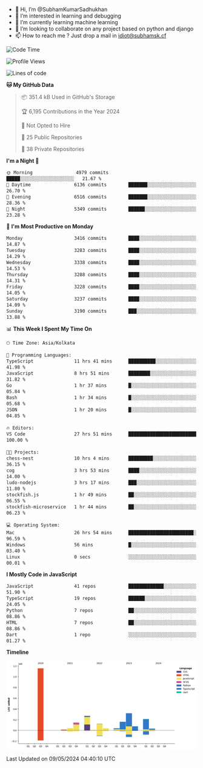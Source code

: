 - 👋 Hi, I’m @SubhamKumarSadhukhan
- 👀 I’m interested in learning and debugging
- 🌱 I’m currently learning machine learning
- 💞️ I’m looking to collaborate on any project based on python and django
- 📫 How to reach me ?
      Just drop a mail in idiot@subhamsk.cf

<!---
SubhamKumarSadhukhan/SubhamKumarSadhukhan is a ✨ special ✨ repository because its `README.md` (this file) appears on your GitHub profile.
You can click the Preview link to take a look at your changes.
--->


<!--START_SECTION:waka-->
![Code Time](http://img.shields.io/badge/Code%20Time-2%2C171%20hrs%2037%20mins-blue)

![Profile Views](http://img.shields.io/badge/Profile%20Views-1-blue)

![Lines of code](https://img.shields.io/badge/From%20Hello%20World%20I%27ve%20Written-2.6%20million%20lines%20of%20code-blue)

**🐱 My GitHub Data** 

> 📦 351.4 kB Used in GitHub's Storage 
 > 
> 🏆 6,195 Contributions in the Year 2024
 > 
> 🚫 Not Opted to Hire
 > 
> 📜 25 Public Repositories 
 > 
> 🔑 38 Private Repositories 
 > 
**I'm a Night 🦉** 

```text
🌞 Morning                4979 commits        █████░░░░░░░░░░░░░░░░░░░░   21.67 % 
🌆 Daytime                6136 commits        ███████░░░░░░░░░░░░░░░░░░   26.70 % 
🌃 Evening                6516 commits        ███████░░░░░░░░░░░░░░░░░░   28.36 % 
🌙 Night                  5349 commits        ██████░░░░░░░░░░░░░░░░░░░   23.28 % 
```
📅 **I'm Most Productive on Monday** 

```text
Monday                   3416 commits        ████░░░░░░░░░░░░░░░░░░░░░   14.87 % 
Tuesday                  3283 commits        ████░░░░░░░░░░░░░░░░░░░░░   14.29 % 
Wednesday                3338 commits        ████░░░░░░░░░░░░░░░░░░░░░   14.53 % 
Thursday                 3288 commits        ████░░░░░░░░░░░░░░░░░░░░░   14.31 % 
Friday                   3228 commits        ████░░░░░░░░░░░░░░░░░░░░░   14.05 % 
Saturday                 3237 commits        ████░░░░░░░░░░░░░░░░░░░░░   14.09 % 
Sunday                   3190 commits        ███░░░░░░░░░░░░░░░░░░░░░░   13.88 % 
```


📊 **This Week I Spent My Time On** 

```text
🕑︎ Time Zone: Asia/Kolkata

💬 Programming Languages: 
TypeScript               11 hrs 41 mins      ██████████░░░░░░░░░░░░░░░   41.98 % 
JavaScript               8 hrs 51 mins       ████████░░░░░░░░░░░░░░░░░   31.82 % 
Go                       1 hr 37 mins        █░░░░░░░░░░░░░░░░░░░░░░░░   05.84 % 
Bash                     1 hr 34 mins        █░░░░░░░░░░░░░░░░░░░░░░░░   05.68 % 
JSON                     1 hr 20 mins        █░░░░░░░░░░░░░░░░░░░░░░░░   04.85 % 

🔥 Editors: 
VS Code                  27 hrs 51 mins      █████████████████████████   100.00 % 

🐱‍💻 Projects: 
chess-nest               10 hrs 4 mins       █████████░░░░░░░░░░░░░░░░   36.15 % 
cog                      3 hrs 53 mins       ████░░░░░░░░░░░░░░░░░░░░░   14.00 % 
ludo-nodejs              3 hrs 17 mins       ███░░░░░░░░░░░░░░░░░░░░░░   11.80 % 
stockfish.js             1 hr 49 mins        ██░░░░░░░░░░░░░░░░░░░░░░░   06.55 % 
stockfish-microservice   1 hr 44 mins        ██░░░░░░░░░░░░░░░░░░░░░░░   06.23 % 

💻 Operating System: 
Mac                      26 hrs 54 mins      ████████████████████████░   96.59 % 
Windows                  56 mins             █░░░░░░░░░░░░░░░░░░░░░░░░   03.40 % 
Linux                    0 secs              ░░░░░░░░░░░░░░░░░░░░░░░░░   00.01 % 
```

**I Mostly Code in JavaScript** 

```text
JavaScript               41 repos            █████████████░░░░░░░░░░░░   51.90 % 
TypeScript               19 repos            ██████░░░░░░░░░░░░░░░░░░░   24.05 % 
Python                   7 repos             ██░░░░░░░░░░░░░░░░░░░░░░░   08.86 % 
HTML                     7 repos             ██░░░░░░░░░░░░░░░░░░░░░░░   08.86 % 
Dart                     1 repo              ░░░░░░░░░░░░░░░░░░░░░░░░░   01.27 % 
```



**Timeline**

![Lines of Code chart](https://raw.githubusercontent.com/SubhamKumarSadhukhan/SubhamKumarSadhukhan/main/assets/bar_graph.png)


 Last Updated on 09/05/2024 04:40:10 UTC
<!--END_SECTION:waka-->
